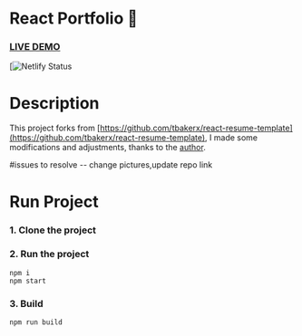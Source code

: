 # React Portfolio :page_with_curl:

### [LIVE DEMO]()

[![Netlify Status]()
# Description
This project forks from [https://github.com/tbakerx/react-resume-template](https://github.com/tbakerx/react-resume-template), I made some modifications and adjustments, thanks to the [author](https://github.com/tbakerx).

#issues to resolve -- change pictures,update repo link


# Run Project
### 1. Clone the project

### 2. Run the project
```shell
npm i
npm start
```

### 3. Build
```shell
npm run build
```
